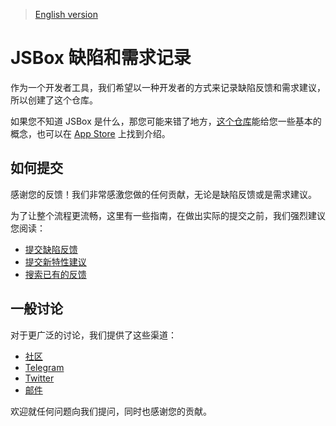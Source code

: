> [English version](README.md)

# JSBox 缺陷和需求记录

作为一个开发者工具，我们希望以一种开发者的方式来记录缺陷反馈和需求建议，所以创建了这个仓库。

如果您不知道 JSBox 是什么，那您可能来错了地方，[这个仓库](https://github.com/cyanzhong/xTeko)能给您一些基本的概念，也可以在 [App Store](https://apps.apple.com/cn/app/id1312014438) 上找到介绍。

## 如何提交

感谢您的反馈！我们非常感激您做的任何贡献，无论是缺陷反馈或是需求建议。

为了让整个流程更流畅，这里有一些指南，在做出实际的提交之前，我们强烈建议您阅读：

- [提交缺陷反馈](CONTRIBUTING_CN.md#提交缺陷反馈)
- [提交新特性建议](CONTRIBUTING_CN.md#提交新特性建议)
- [搜索已有的反馈](CONTRIBUTING_CN.md#搜索已有的反馈)

## 一般讨论

对于更广泛的讨论，我们提供了这些渠道：

- [社区](https://jsboxbbs.com)
- [Telegram](https://t.me/PinTG)
- [Twitter](https://twitter.com/cyanapps)
- [邮件](mailto:log.e@qq.com)

欢迎就任何问题向我们提问，同时也感谢您的贡献。